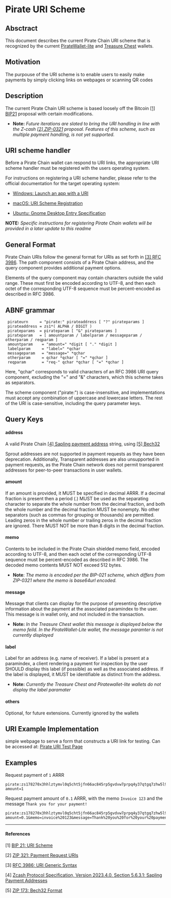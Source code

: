 # Pirate URI Scheme


## Absctract
This document describes the current Pirate Chain URI scheme that is recognized by the current [PirateWallet-lite](https://github.com/PirateNetwork/PirateWallet-Lite) and [Treasure Chest](https://github.com/PirateNetwork/pirate) wallets. 

## Motivation
The purpouse of the URI scheme is to enable users to easily make payments by simply clicking links on webpages or scanning QR codes

## Description
The current Pirate Chain URI scheme is based loosely off the Bitcoin [[1] BIP21](https://github.com/bitcoin/bips/blob/master/bip-0021.mediawiki) proposal with certain modifications. 

* **Note:** *Future iterations are slated to bring the URI handling in line with the Z-cash [[2] ZIP-0321](https://zips.z.cash/zip-0321) proposal. Features of this scheme, such as multiple payment handling, is not yet supported.*

## URI scheme handler
Before a Pirate Chain wallet can respond to URI links, the appropriate URI scheme handler must be registered with the users operating system.

For instructions on registering a URI scheme handler, please refer to the official documentation for the target operating system:

* [Windows: Launch an app with a URI](https://learn.microsoft.com/en-us/windows/uwp/launch-resume/launch-app-with-uri)

* [macOS: URI Scheme Registration](https://developer.apple.com/documentation/bundleresources/information_property_list/cfbundleurltypes)

* [Ubuntu: Gnome Desktop Entry Specification](https://specifications.freedesktop.org/desktop-entry-spec/desktop-entry-spec-latest.html)

**NOTE:** *Specific instructions for registering Pirate Chain wallets will be provided in a later update to this readme*


## General Format
Pirate Chain URIs follow the general format for URIs as set forth in [[3] RFC 3986](https://www.rfc-editor.org/rfc/rfc3986.html). The path component consists of a Pirate Chain address, and the query component provides additional payment options.

Elements of the query component may contain characters outside the valid range. These must first be encoded according to UTF-8, and then each octet of the corresponding UTF-8 sequence must be percent-encoded as described in RFC 3986.


## ABNF grammar

```
 pirateurn     = "pirate:" pirateaddress [ "?" pirateparams ]
 pirateaddress = zs1*( ALPHA / DIGIT )
 pirateparams  = pirateparam [ "&" pirateparams ]
 pirateparam   = [ amountparam / labelparam / messageparam / otherparam / reqparam ]
 amountparam    = "amount=" *digit [ "." *digit ]
 labelparam     = "label=" *qchar
 messageparam   = "message=" *qchar
 otherparam     = qchar *qchar [ "=" *qchar ]
 reqparam       = "req-" qchar *qchar [ "=" *qchar ]
```
Here, "qchar" corresponds to valid characters of an RFC 3986 URI query component, excluding the "=" and "&" characters, which this scheme takes as separators.

The scheme component ("pirate:") is case-insensitive, and implementations must accept any combination of uppercase and lowercase letters. The rest of the URI is case-sensitive, including the query parameter keys.


## Query Keys 


#### address
A valid Pirate Chain [[4] Sapling payment address](https://zips.z.cash/protocol/protocol.pdf#saplingpaymentaddrencoding) string, using [[5] Bech32](https://zips.z.cash/zip-0173)

Sprout addresses are not supported in payment requests as they have been deprecation. Additionally, Transparent addresses are also unsupported in payment requests, as the Pirate Chain network does not permit transparent addresses for peer-to-peer transactions in user wallets.

#### amount 
If an amount is provided, it MUST be specified in decimal ARRR. If a decimal fraction is present then a period (.) MUST be used as the separating character to separate the whole number from the decimal fraction, and both the whole number and the decimal fraction MUST be nonempty. No other separators (such as commas for grouping or thousands) are permitted. Leading zeros in the whole number or trailing zeros in the decimal fraction are ignored. There MUST NOT be more than 8 digits in the decimal fraction.

#### memo
Contents to be included in the Pirate Chain shielded memo field, encoded according to UTF-8, and then each octet of the corresponding UTF-8 sequence must be percent-encoded as described in RFC 3986. The decoded memo contents MUST NOT exceed 512 bytes.

* **Note**: *The memo is encoded per the BIP-021 scheme, which differs from ZIP-0321 where the memo is base64url encoded.*  

#### message
Message that clients can display for the purpose of presenting descriptive information about the payment at the associated paramindex to the user. This message is in wallet only, and not included in the transaction.

* **Note:** *In the Treasure Chest wallet this message is displayed below the memo feild. In the PirateWallet-Lite wallet, the message paramter is not currently displayed*

#### label
Label for an address (e.g. name of receiver). If a label is present at a paramindex, a client rendering a payment for inspection by the user SHOULD display this label (if possible) as well as the associated address. If the label is displayed, it MUST be identifiable as distinct from the address.

* **Note:** *Currently the Treasure Chest and Piratewallet-lite wallets do not display the label paramater*

#### others
Optional, for future extensions. Currently ignored by the wallets

## URI Example Implementation
simple webpage to serve a form that constructs a URI link for testing. Can be accessed at: [Pirate URI Test Page](https://scott-ftf.github.io/pirate_uri/uri.html)

## Examples

Request payment of `1` ARRR

```
pirate:zs178270x3hhlztymvl0q5cht5jfn66ac845rp5gvdvw7prpq4y37qtgq7zhw5l9tf9e5xms5jt8lj?amount=1
```

Request payment amount of `0.1` ARRR, with the memo `Invoice 123` and the message `Thank you for your payment!` 

```
pirate:zs178270x3hhlztymvl0q5cht5jfn66ac845rp5gvdvw7prpq4y37qtgq7zhw5l9tf9e5xms5jt8lj?amount=0.1&memo=invoice%20123&message=Thank%20you%20for%20your%20payment!&label=Test%20Payment
```

---

#### References
[1] [BIP 21: URI Scheme](https://github.com/bitcoin/bips/blob/master/bip-0021.mediawiki)

[2] [ZIP 321: Payment Request URIs](https://zips.z.cash/zip-0321)

[3] [RFC 3986: URI Generic Syntax](https://www.rfc-editor.org/rfc/rfc3986.html)

[4] [Zcash Protocol Specification, Version 2023.4.0. Section 5.6.3.1: Sapling Payment Addresses](https://zips.z.cash/protocol/protocol.pdf#saplingpaymentaddrencoding)

[5] [ZIP 173: Bech32 Format](https://zips.z.cash/zip-0173)


